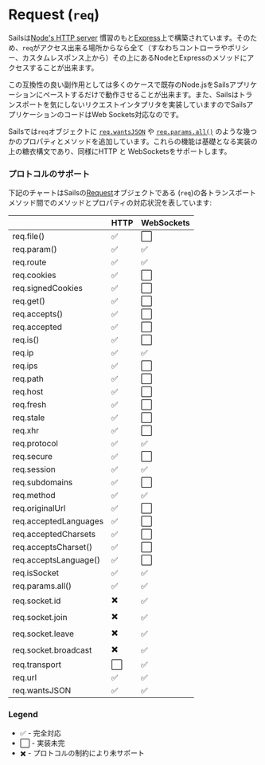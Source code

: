 # Request (`req`)

Sailsは[Node's HTTP server](http://nodejs.org/api/http.html) 慣習のもと[Express](https://github.com/balderdashy/sails-docs/blob/master/PAGE_NEEDED.md)上で構築されています。そのため、`req`がアクセス出来る場所からなら全て（すなわちコントローラやポリシー、カスタムレスポンス上から）その上にあるNodeとExpressのメソッドにアクセスすることが出来ます。

この互換性の良い副作用としては多くのケースで既存のNode.jsをSailsアプリケーションにペーストするだけで動作させることが出来ます。また、Sailsはトランスポートを気にしないリクエストインタプリタを実装していますのでSailsアプリケーションのコードはWeb Sockets対応なのです。

Sailsでは`req`オブジェクトに [`req.wantsJSON`](http://sailsjs.org/documentation/reference/req/req.wantsJSON.html) や [`req.params.all()`](http://sailsjs.org/documentation/reference/req/req.allParams.html) のような幾つかのプロパティとメソッドを追加しています。これらの機能は基礎となる実装の上の糖衣構文であり、同様にHTTP と WebSocketsをサポートします。

### プロトコルのサポート

下記のチャートはSailsの[Request](http://sailsjs.org/documentation/reference/req)オブジェクトである (`req`)の各トランスポートメソッド間でのメソッドとプロパティの対応状況を表しています:

<!-- TODO: add SPDY -->


|    | HTTP    | WebSockets |
|----|---------|------------|
| req.file() | :white_check_mark: | :white_large_square: |
| req.param() | :white_check_mark: | :white_check_mark: |
| req.route | :white_check_mark: | :white_check_mark: |
| req.cookies | :white_check_mark: | :white_large_square: |
| req.signedCookies | :white_check_mark: | :white_large_square: |
| req.get() | :white_check_mark: | :white_large_square: |
| req.accepts() | :white_check_mark: | :white_large_square: |
| req.accepted | :white_check_mark: | :white_large_square: |
| req.is() | :white_check_mark: | :white_large_square: |
| req.ip | :white_check_mark: | :white_check_mark: |
| req.ips | :white_check_mark: | :white_large_square: |
| req.path | :white_check_mark: | :white_large_square: |
| req.host | :white_check_mark: | :white_large_square: |
| req.fresh | :white_check_mark: | :white_large_square: |
| req.stale | :white_check_mark: | :white_large_square: |
| req.xhr | :white_check_mark: | :white_large_square: |
| req.protocol | :white_check_mark: | :white_check_mark: |
| req.secure | :white_check_mark: | :white_large_square: |
| req.session | :white_check_mark: | :white_check_mark: |
| req.subdomains | :white_check_mark: | :white_large_square: |
| req.method | :white_check_mark: | :white_check_mark: |
| req.originalUrl | :white_check_mark: | :white_large_square: |
| req.acceptedLanguages | :white_check_mark: | :white_large_square: |
| req.acceptedCharsets | :white_check_mark: | :white_large_square: |
| req.acceptsCharset() | :white_check_mark: | :white_large_square: |
| req.acceptsLanguage() | :white_check_mark: | :white_large_square: |
| req.isSocket | :white_check_mark: | :white_check_mark: |
| req.params.all() | :white_check_mark: | :white_check_mark: |
| req.socket.id | :heavy_multiplication_x: | :white_check_mark: |
| req.socket.join | :heavy_multiplication_x: | :white_check_mark: |
| req.socket.leave | :heavy_multiplication_x: | :white_check_mark: |
| req.socket.broadcast  | :heavy_multiplication_x: | :white_check_mark: |
| req.transport  | :white_large_square: | :white_check_mark: |
| req.url | :white_check_mark: | :white_check_mark: |
| req.wantsJSON | :white_check_mark: | :white_check_mark: |


### Legend

  - :white_check_mark: - 完全対応
  - :white_large_square: - 実装未完
  - :heavy_multiplication_x: - プロトコルの制約により未サポート


<docmeta name="uniqueID" value="req35837">
<docmeta name="displayName" value="Request (`req`)">
<docmeta name="stabilityIndex" value="3">
